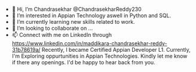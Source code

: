 - 👋 Hi, I’m Chandrasekhar @ChandrasekharReddy230
- 👀 I’m interested in Appian Technology aswell in Python and SQL.
- 🌱 I’m currently learning new skills related to work.
- 💞️ I’m looking to collaborate on ...
- 📫 Connect with me on LinkedIn through https://www.linkedin.com/in/maddikara-chandrasekhar-reddy-31b78619a/
Recently, I became Certified Appian Developer L1. Currently, I'm Exploring oppurtunities in Appian Technologies. Kindly let me know if there any openings. I'd be happy to hear back from you. 
<!---
ChandrasekharReddy230/ChandrasekharReddy230 is a ✨ special ✨ repository because its `README.md` (this file) appears on your GitHub profile.
You can click the Preview link to take a look at your changes.
--->
